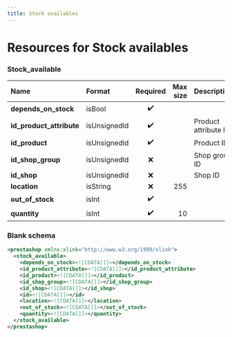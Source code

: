 ```yaml
---
title: Stock availables
---
```


# Resources for Stock availables

### Stock_available

|           Name           |    Format    | Required | Max size |     Description      |
| :----------------------- | :----------- | :------: | -------: | :------------------- |
| **depends_on_stock**     | isBool       | ✔️       |          |                      |
| **id_product_attribute** | isUnsignedId | ✔️       |          | Product attribute ID |
| **id_product**           | isUnsignedId | ✔️       |          | Product ID           |
| **id_shop_group**        | isUnsignedId | ❌        |          | Shop group ID        |
| **id_shop**              | isUnsignedId | ❌        |          | Shop ID              |
| **location**             | isString     | ❌        | 255      |                      |
| **out_of_stock**         | isInt        | ✔️       |          |                      |
| **quantity**             | isInt        | ✔️       | 10       |                      |


### Blank schema

```xml
<prestashop xmlns:xlink="http://www.w3.org/1999/xlink">
  <stock_available>
    <depends_on_stock><![CDATA[]]></depends_on_stock>
    <id_product_attribute><![CDATA[]]></id_product_attribute>
    <id_product><![CDATA[]]></id_product>
    <id_shop_group><![CDATA[]]></id_shop_group>
    <id_shop><![CDATA[]]></id_shop>
    <id><![CDATA[]]></id>
    <location><![CDATA[]]></location>
    <out_of_stock><![CDATA[]]></out_of_stock>
    <quantity><![CDATA[]]></quantity>
  </stock_available>
</prestashop>
```

